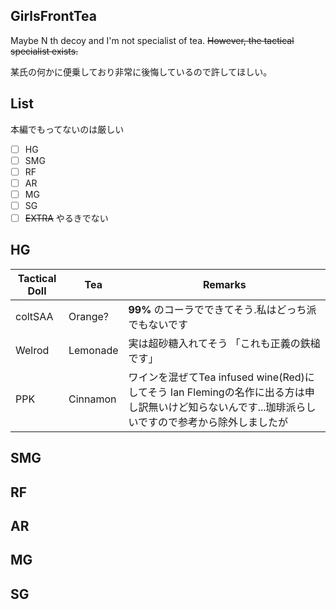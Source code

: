 ## GirlsFrontTea

Maybe N th decoy and I'm not specialist of tea.  ~~However, the tactical specialist exists.~~

某氏の何かに便乗しており非常に後悔しているので許してほしい。

## List

本編でもってないのは厳しい

- [ ] HG
- [ ] SMG
- [ ] RF
- [ ] AR
- [ ] MG
- [ ] SG
- [ ] ~~EXTRA~~ やるきでない

## HG

| Tactical Doll    | Tea | Remarks | 
|---------|---|----| 
| coltSAA| Orange?| **99%** のコーラでできてそう.私はどっち派でもないです |
| Welrod | Lemonade | 実は超砂糖入れてそう 「これも正義の鉄槌です」 |
| PPK | Cinnamon | ワインを混ぜてTea infused wine(Red)にしてそう  Ian Flemingの名作に出る方は申し訳無いけど知らないんです...珈琲派らしいですので参考から除外しましたが |

## SMG

## RF

## AR

## MG

## SG
